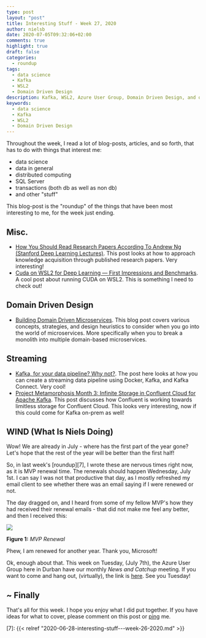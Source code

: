 ```yaml
---
type: post
layout: "post"
title: Interesting Stuff - Week 27, 2020
author: nielsb
date: 2020-07-05T09:32:06+02:00
comments: true
highlight: true
draft: false
categories:
  - roundup
tags:
  - data science
  - Kafka
  - WSL2
  - Domain Driven Design
description: Kafka, WSL2, Azure User Group, Domain Driven Design, and other interesting topics.
keywords:
  - data science
  - Kafka
  - WSL2
  - Domain Driven Design  
---
```


Throughout the week, I read a lot of blog-posts, articles, and so forth, that has to do with things that interest me:

* data science
* data in general
* distributed computing
* SQL Server
* transactions (both db as well as non db)
* and other "stuff"

This blog-post is the "roundup" of the things that have been most interesting to me, for the week just ending.

<!--more-->

## Misc.

* [How You Should Read Research Papers According To Andrew Ng (Stanford Deep Learning Lectures)][1]. This post looks at how to approach knowledge acquisition through published research papers. Very interesting!
* [Cuda on WSL2 for Deep Learning — First Impressions and Benchmarks][2]. A cool post about running CUDA on WSL2. This is something I need to check out!

## Domain Driven Design

* [Building Domain Driven Microservices][3]. This blog post covers various concepts, strategies, and design heuristics to consider when you go into the world of microservices. More specifically when you to break a monolith into multiple domain-based microservices. 

## Streaming

* [Kafka, for your data pipeline? Why not?][4]. The post here looks at how you can create a streaming data pipeline using Docker, Kafka, and Kafka Connect. Very cool!
* [Project Metamorphosis Month 3: Infinite Storage in Confluent Cloud for Apache Kafka][5]. This post discusses how Confluent is working towards limitless storage for Confluent Cloud. This looks very interesting, now if this could come for Kafka on-prem as well!

## WIND (What Is Niels Doing)

Wow! We are already in July - where has the first part of the year gone? Let's hope that the rest of the year will be better than the first half!

So, in last week's [roundup][7], I wrote these are nervous times right now, as it is MVP renewal time. The renewals should happen Wednesday, July 1st. I can say I was not that productive that day, as I mostly refreshed my email client to see whether there was an email saying if I were renewed or not. 

The day dragged on, and I heard from some of my fellow MVP's how they had received their renewal emails - that did not make me feel any better, and then I received this:

![](/images/posts/mvp-2020.png)

**Figure 1:** *MVP Renewal*

Phew, I am renewed for another year. Thank you, Microsoft!

Ok, enough about that. This week on Tuesday, (July 7th), the Azure User Group here in Durban have our monthly *News and Catchup* meeting. If you want to come and hang out, (virtually), the link is [here][6]. See you Tuesday!

## ~ Finally

That's all for this week. I hope you enjoy what I did put together. If you have ideas for what to cover, please comment on this post or [ping][ma] me.

[ma]: mailto:niels.it.berglund@gmail.com
[mp]: https://blog.acolyer.org
[iq]: https://www.infoq.com/
[ew]: http://sqlonice.com/
[re]: http://blog.revolutionanalytics.com
[sqsk]: https://www.sqlskills.com
[mdaveyblog]: https://mdavey.wordpress.com/
[charlblog]: https://charlla.com/

[jovpop]: https://twitter.com/JovanPop_MSFT
[bobw]: https://twitter.com/bobwardms
[revod]: https://twitter.com/revodavid
[lonny]: https://twitter.com/sqL_handLe
[ewtw]: https://twitter.com/sqlOnIce
[buckw]: https://twitter.com/BuckWoodyMSFT
[mattw]: https://twitter.com/matthewwarren
[murba]: https://twitter.com/muratdemirbas
[daveda]: https://twitter.com/davidthecoder
[adcol]: https://twitter.com/adriancolyer
[jesrod]: https://twitter.com/jrdothoughts
[tomaz]: https://twitter.com/tomaz_tsql
[dataart]: https://twitter.com/dataartisans
[luis]: https://twitter.com/luis_de_sousa
[benstop]: https://twitter.com/benstopford
[conflu]: https://twitter.com/confluentinc
[tylert]: https://twitter.com/tyler_treat
[andrewng]: https://twitter.com/AndrewYNg
[lawr]: https://twitter.com/bytezn
[jue]: https://twitter.com/b0rk
[yan]: https://twitter.com/theburningmonk
[danny]: https://twitter.com/g9yuayon
[rmoff]: https://twitter.com/rmoff
[ryansw]: https://twitter.com/ryanswanstrom
[pabloc]: https://twitter.com/pabloc_ds
[mklep]: https://twitter.com/martinkl
[mdavey]: https://twitter.com/matt_davey
[jboner]: https://twitter.com/jboner
[joeduff]: https://twitter.com/funcOfJoe
[charl]: https://twitter.com/charllamprecht
[dbricks]: https://twitter.com/databricks
[adsit]: https://twitter.com/SitnikAdam
[vicky]: https://twitter.com/vickyharp
[dscentral]: https://twitter.com/DataScienceCtrl
[natemc]: https://twitter.com/natemcmaster
[ads]: https://twitter.com/azuredatastudio
[travw]: https://twitter.com/radtravis
[emilk]: https://twitter.com/IsTheArchitect


[1]: https://towardsdatascience.com/how-you-should-read-research-papers-according-to-andrew-ng-stanford-deep-learning-lectures-98ecbd3ccfb3
[2]: https://towardsdatascience.com/cuda-on-wsl2-for-deep-learning-first-impressions-and-benchmarks-3c0178754035
[3]: https://medium.com/walmartlabs/building-domain-driven-microservices-af688aa1b1b8
[4]: https://towardsdatascience.com/kafka-for-your-data-pipeline-why-not-5a14b50efe7f
[5]: https://www.confluent.io/blog/infinite-kafka-data-storage-in-confluent-cloud/
[6]: https://www.meetup.com/Azure-Transformation-Labs/events/271041672/
[7]: {{< relref "2020-06-28-interesting-stuff---week-26-2020.md" >}}
